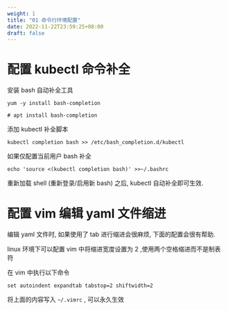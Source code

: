 ```yaml
---
weight: 1
title: "01 命令行环境配置"
date: 2022-11-22T23:59:25+08:00
draft: false
---
```


# 配置 kubectl 命令补全

安装 bash 自动补全工具

```shell
yum -y install bash-completion

# apt install bash-completion
```

添加 kubectl 补全脚本

```shell
kubectl completion bash >> /etc/bash_completion.d/kubectl
```

如果仅配置当前用户 bash 补全

```shell
echo 'source <(kubectl completion bash)' >>~/.bashrc 
```

重新加载 shell (重新登录/启用新 bash) 之后, kubectl 自动补全即可生效.



# 配置 vim 编辑 yaml 文件缩进

编辑 yaml 文件时, 如果使用了 tab 进行缩进会很麻烦, 下面的配置会很有帮助.

linux 环境下可以配置 vim 中将缩进宽度设置为 2 ,使用两个空格缩进而不是制表符

在 vim 中执行以下命令

```
set autoindent expandtab tabstop=2 shiftwidth=2
```

将上面的内容写入 `~/.vimrc` , 可以永久生效


